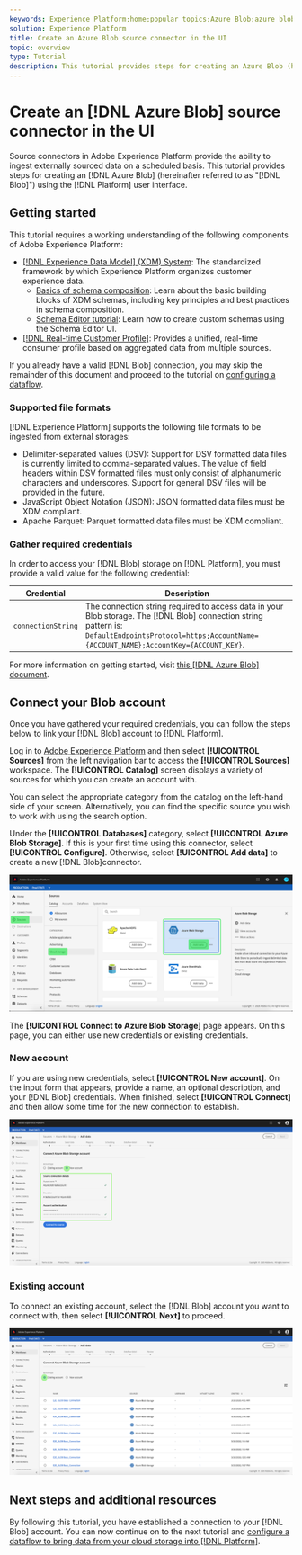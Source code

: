 ```yaml
---
keywords: Experience Platform;home;popular topics;Azure Blob;azure blob;Azure blob connector
solution: Experience Platform
title: Create an Azure Blob source connector in the UI
topic: overview
type: Tutorial
description: This tutorial provides steps for creating an Azure Blob (hereinafter referred to as "Blob") using the Platform user interface.
---
```


# Create an [!DNL Azure Blob] source connector in the UI

Source connectors in Adobe Experience Platform provide the ability to ingest externally sourced data on a scheduled basis. This tutorial provides steps for creating an [!DNL Azure Blob] (hereinafter referred to as "[!DNL Blob]") using the [!DNL Platform] user interface.

## Getting started

This tutorial requires a working understanding of the following components of Adobe Experience Platform:

-   [[!DNL Experience Data Model] (XDM) System](../../../../../xdm/home.md): The standardized framework by which Experience Platform organizes customer experience data.
    -   [Basics of schema composition](../../../../../xdm/schema/composition.md): Learn about the basic building blocks of XDM schemas, including key principles and best practices in schema composition.
    -   [Schema Editor tutorial](../../../../../xdm/tutorials/create-schema-ui.md): Learn how to create custom schemas using the Schema Editor UI.
-   [[!DNL Real-time Customer Profile]](../../../../../profile/home.md): Provides a unified, real-time consumer profile based on aggregated data from multiple sources.

If you already have a valid [!DNL Blob] connection, you may skip the remainder of this document and proceed to the tutorial on [configuring a dataflow](../../dataflow/batch/cloud-storage.md).

### Supported file formats

[!DNL Experience Platform] supports the following file formats to be ingested from external storages:

-   Delimiter-separated values (DSV): Support for DSV formatted data files is currently limited to comma-separated values. The value of field headers within DSV formatted files must only consist of alphanumeric characters and underscores. Support for general DSV files will be provided in the future.
-   JavaScript Object Notation (JSON): JSON formatted data files must be XDM compliant.
-   Apache Parquet: Parquet formatted data files must be XDM compliant.

### Gather required credentials

In order to access your [!DNL Blob] storage on [!DNL Platform], you must provide a valid value for the following credential:

| Credential | Description |
| ---------- | ----------- |
| `connectionString` | The connection string required to access data in your Blob storage. The [!DNL Blob] connection string pattern is: `DefaultEndpointsProtocol=https;AccountName={ACCOUNT_NAME};AccountKey={ACCOUNT_KEY}`. |

For more information on getting started, visit [this [!DNL Azure Blob] document](https://docs.microsoft.com/en-us/azure/storage/common/storage-configure-connection-string).

## Connect your Blob account

Once you have gathered your required credentials, you can follow the steps below to link your [!DNL Blob] account to [!DNL Platform].

Log in to [Adobe Experience Platform](https://platform.adobe.com) and then select **[!UICONTROL Sources]** from the left navigation bar to access the **[!UICONTROL Sources]** workspace. The **[!UICONTROL Catalog]** screen displays a variety of sources for which you can create an account with.

You can select the appropriate category from the catalog on the left-hand side of your screen. Alternatively, you can find the specific source you wish to work with using the search option.

Under the **[!UICONTROL Databases]** category, select **[!UICONTROL Azure Blob Storage]**. If this is your first time using this connector, select **[!UICONTROL Configure]**. Otherwise, select **[!UICONTROL Add data]** to create a new [!DNL Blob]connector.

![catalog](../../../../images/tutorials/create/blob/catalog.png)

The **[!UICONTROL Connect to Azure Blob Storage]** page appears. On this page, you can either use new credentials or existing credentials.

### New account

If you are using new credentials, select **[!UICONTROL New account]**. On the input form that appears, provide a name, an optional description, and your [!DNL Blob] credentials. When finished, select **[!UICONTROL Connect]** and then allow some time for the new connection to establish.

![connect](../../../../images/tutorials/create/blob/new.png)

### Existing account

To connect an existing account, select the [!DNL Blob] account you want to connect with, then select **[!UICONTROL Next]** to proceed.

![existing](../../../../images/tutorials/create/blob/existing.png)

## Next steps and additional resources

By following this tutorial, you have established a connection to your [!DNL Blob] account. You can now continue on to the next tutorial and [configure a dataflow to bring data from your cloud storage into [!DNL Platform]](../../dataflow/batch/cloud-storage.md).
